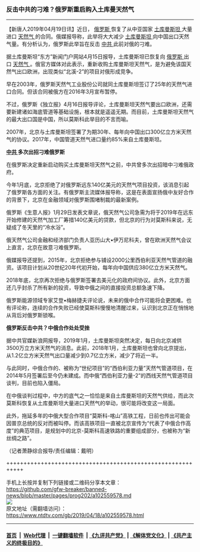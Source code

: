 ### 反击中共的刁难？俄罗斯重启购入土库曼天然气
------------------------

<div class="post_content" itemprop="articleBody">
 <p>
  【新唐人2019年04月19日讯】近日，
  <a href="https://www.ntdtv.com/gb/俄罗斯.htm">
   俄罗斯
  </a>
  恢复了从中亚国家
  <a href="https://www.ntdtv.com/gb/土库曼斯坦.htm">
   土库曼斯坦
  </a>
  大量进口
  <a href="https://www.ntdtv.com/gb/天然气.htm">
   天然气
  </a>
  的合同。俄媒报导称，此举将大大减少
  <a href="https://www.ntdtv.com/gb/土库曼斯坦.htm">
   土库曼斯坦
  </a>
  向中国出口天然气量。有分析认为，俄罗斯此举旨在反击
  <a href="https://www.ntdtv.com/gb/中共.htm">
   中共
  </a>
  此前对俄的刁难。
 </p>
 <p>
  据土库曼斯坦“东方”新闻门户网站4月15日报导，土库曼斯坦已恢复向
  <a href="https://www.ntdtv.com/gb/俄罗斯.htm">
   俄罗斯
  </a>
  出口
  <a href="https://www.ntdtv.com/gb/天然气.htm">
   天然气
  </a>
  。俄官方媒体对此表示，重新收购土库曼斯坦天然气，是为避免该国天然气出口欧洲，出现类似“北溪-2”的项目对俄形成竞争。
 </p>
 <p>
  早在2003年，俄罗斯天然气工业股份公司就同土库曼斯坦签订了25年的天然气进口合同。但该合同被俄方在2016年3月宣布暂停。
 </p>
 <p>
  不过，俄罗斯《独立报》4月16日报导评论，土库曼斯坦天然气要出口欧洲，还需要新建诸如海底管道等基础设施，根本就是遥遥无期。而目前，土库曼斯坦天然气的最大出口国是中国，所以莫斯科此举目的不言而喻。
 </p>
 <p>
  2007年，北京与土库曼斯坦签署了为期30年、每年向中国出口300亿立方米天然气的协议。2017年，中国管道天然气进口量约85%来自土库曼斯坦。
 </p>
 <p>
  <strong>
   <a href="https://www.ntdtv.com/gb/中共.htm">
    中共
   </a>
   多次出招刁难俄罗斯
  </strong>
 </p>
 <p>
  在俄罗斯决定重新启动购买土库曼斯坦天然气之前，中共曾多次出招暗中刁难俄政府。
 </p>
 <p>
  今年1月底，北京拒绝了对俄罗斯远东140亿美元的天然气项目投资，该消息引起了俄罗斯各方面的关注。有俄罗斯主流媒体报导称，这是在表面宣扬俄中友好合作的背景下，北京在金融领域对俄罗斯围堵制裁的最新案例。
 </p>
 <p>
  俄罗斯《生意人报》1月29日发表文章说，俄天然气公司急需为将于2019年在远东开始修建的天然气加工厂筹措140亿美元的贷款，但北京的行为对莫斯科来说，无疑成了冬天里的“冷水浴”。
 </p>
 <p>
  俄天然气公司金融和经济部门负责人亚历山大•伊万尼科夫，曾在欧洲天然气会议上直言，北京在故意刁难俄罗斯。
 </p>
 <p>
  俄媒报导还提到，2015年，北京拒绝参与铺设2000公里西伯利亚天然气管道的融资。该项目计划从20世纪20年代初开始，每年向中国供应380亿立方米天然气。
 </p>
 <p>
  2018年底，北京再次拒绝与俄罗斯签署去美元化的政府间协议。此外，北京方面还几乎封杀了所有新的投资，导致中俄之间的直接投资总额急速下降。
 </p>
 <p>
  俄罗斯能源领域专家艾登•梅赫捷夫评论说，未来的俄中合作可能将会更困难。也有评论称，连续的合作失败已经使莫斯科慢慢地清醒过来，认识到北京正在悄悄地从背后对俄罗斯锁喉。
 </p>
 <p>
  <strong>
   俄罗斯反击中共？中俄合作处处受挫
  </strong>
 </p>
 <p>
  据中共官媒新浪网报导，2019年1月，土库曼斯坦突然决定，每日向北京减供3500万立方米天然气的消息。此前，2018年1月，土库曼斯坦也曾向北京提出，从1.2亿立方米天然气出口量减少到0.7亿立方米，减少了将近一半。
 </p>
 <p>
  与此同时，中俄合作的、被称为“世纪项目”的“西伯利亚力量”天然气管道项目，在2014年5月签署后至今仍未建成。而中俄“西伯利亚力量-2”的西线天然气管道项目谈判，目前也陷入僵局。
 </p>
 <p>
  在中俄谈判过程中，中方的底气之一恰恰是来自土库曼斯坦的天然气供给，而此次莫斯科恢复从土库曼斯坦大量进口天然气的举动，很可能将改变这一局面。
 </p>
 <p>
  此外，拖延多年的中俄大型合作项目“莫斯科-喀山”高铁工程，日前也传出可能会因普京总统的反对而被叫停。而该高铁项目一直被北京宣传为“代表了中俄合作高度”的典范项目，是规划中的北京-莫斯科高速铁路的重要组成部分，也被称为“新丝绸之路”。
 </p>
 <p>
  （记者萧静综合报导/责任编辑：戴明）
 </p>
 <div class="single_ad">
 </div>
</div>

+++++++++++++++++++++++++++++++++++++++++++++++++++++++++++<br/><br/>
手机上长按并复制下列链接或二维码分享本文章：<br/>
https://github.com/gfw-breaker/banned-news/blob/master/pages/prog202/a102559578.md <br/>
<a href='https://github.com/gfw-breaker/banned-news/blob/master/pages/prog202/a102559578.md'><img src='https://github.com/gfw-breaker/banned-news/blob/master/pages/prog202/a102559578.md.png'/></a> <br/>
原文地址（需翻墙访问）：https://www.ntdtv.com/gb/2019/04/18/a102559578.html


------------------------
#### [首页](https://github.com/gfw-breaker/banned-news/blob/master/README.md) &nbsp;|&nbsp; [Web代理](https://github.com/labour-camp/helloworld) &nbsp;|&nbsp; [一键翻墙软件](https://github.com/gfw-breaker/nogfw/blob/master/README.md) &nbsp;| [《九评共产党》](https://github.com/gfw-breaker/9ping.md/blob/master/README.md#九评之一评共产党是什么) | [《解体党文化》](https://github.com/gfw-breaker/jtdwh.md/blob/master/README.md) | [《共产主义的终极目的》](https://github.com/gfw-breaker/gczydzjmd.md/blob/master/README.md)

